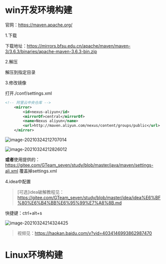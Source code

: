 # win开发环境构建

官网：https://maven.apache.org/

1.下载

下载地址：https://mirrors.bfsu.edu.cn/apache/maven/maven-3/3.6.3/binaries/apache-maven-3.6.3-bin.zip

2.解压

解压到指定目录

3.修改镜像

打开./conf/settings.xml

```xml
<!-- 阿里云中央仓库 -->
    <mirror>
        <id>nexus-aliyun</id>
        <mirrorOf>central</mirrorOf>
        <name>Nexus aliyun</name>
        <url>http://maven.aliyun.com/nexus/content/groups/public</url>
    </mirror>
```

![image-20210324212707014](https://sevenpic.oss-cn-beijing.aliyuncs.com/img/image-20210324212707014.png)

![image-20210324212826012](https://sevenpic.oss-cn-beijing.aliyuncs.com/img/image-20210324212826012.png)

**或者**使用提供的：https://gitee.com/GTeam_seven/study/blob/master/java/maven/settings-ali.xml 覆盖掉settings.xml

4.idea中配置

> [可选]idea破解教程见：https://gitee.com/GTeam_seven/study/blob/master/idea/idea%E6%BF%80%E6%B4%BB%E6%95%99%E7%A8%8B.md

快捷键：ctrl+alt+s

![image-20210324214324425](https://sevenpic.oss-cn-beijing.aliyuncs.com/img/image-20210324214324425.png)

> 视频见：https://haokan.baidu.com/v?vid=4034146993862987470

# Linux环境构建

